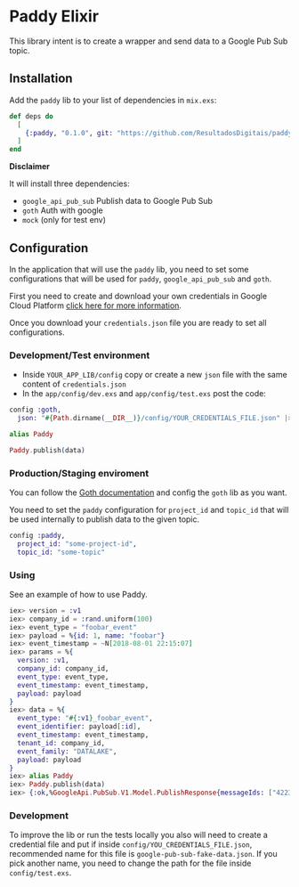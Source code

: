 # Paddy Elixir

This library intent is to create a wrapper and send data to a Google Pub Sub topic.

## Installation

Add the `paddy` lib to your list of dependencies in `mix.exs`:

```elixir
def deps do
  [
    {:paddy, "0.1.0", git: "https://github.com/ResultadosDigitais/paddy-elixir"}
  ]
end
```

**Disclaimer**

It will install three dependencies:

 - `google_api_pub_sub` Publish data to Google Pub Sub
 - `goth` Auth with google
 - `mock` (only for test env)

## Configuration

In the application that will use the `paddy` lib, you need to set some configurations that will be used for `paddy`, `google_api_pub_sub` and `goth`.

First you need to create and download your own credentials in Google Cloud Platform [click here for more information](https://cloud.google.com/genomics/docs/how-tos/getting-started).

Once you download your `credentials.json` file you are ready to set all configurations.

### Development/Test environment

- Inside `YOUR_APP_LIB/config` copy or create a new `json` file with the same content of `credentials.json`
- In the `app/config/dev.exs` and `app/config/test.exs` post the code:

```elixir
config :goth,
  json: "#{Path.dirname(__DIR__)}/config/YOUR_CREDENTIALS_FILE.json" |> File.read!()
```

```elixir
alias Paddy

Paddy.publish(data)
```

### Production/Staging enviroment

You can follow the [Goth documentation](https://github.com/peburrows/goth#goth) and config the `goth` lib as you want.

You need to set the `paddy` configuration for `project_id` and `topic_id` that will be used internally to publish data to the given topic.

```elixir
config :paddy,
  project_id: "some-project-id",
  topic_id: "some-topic"
```

### Using

See an example of how to use Paddy.

```elixir
iex> version = :v1
iex> company_id = :rand.uniform(100)
iex> event_type = "foobar_event"
iex> payload = %{id: 1, name: "foobar"}
iex> event_timestamp = ~N[2018-08-01 22:15:07]
iex> params = %{
  version: :v1,
  company_id: company_id,
  event_type: event_type,
  event_timestamp: event_timestamp,
  payload: payload
}
iex> data = %{
  event_type: "#{:v1}_foobar_event",
  event_identifier: payload[:id],
  event_timestamp: event_timestamp,
  tenant_id: company_id,
  event_family: "DATALAKE",
  payload: payload
}
iex> alias Paddy
iex> Paddy.publish(data)
iex> {:ok,%GoogleApi.PubSub.V1.Model.PublishResponse{messageIds: ["422315144637561"]}}
```

### Development

To improve the lib or run the tests locally you also will need to create a credential file and put if inside `config/YOU_CREDENTIALS_FILE.json`, recommended name
for this file is `google-pub-sub-fake-data.json`. If you pick another name, you need to change the path for the file inside `config/test.exs`.
